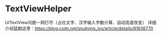 # TextViewHelper
UITextView问题一网打尽（占位文字、汉字输入字数计算、自动高度改变）
详细介绍猛戳这里：https://blog.csdn.net/studying_ios/article/details/81636770
